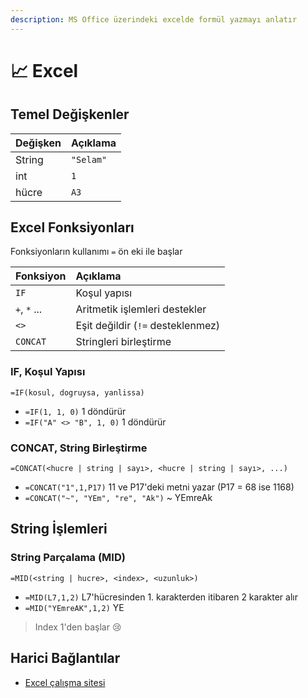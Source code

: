 ```yaml
---
description: MS Office üzerindeki excelde formül yazmayı anlatır
---
```


# 📈 Excel

## Temel Değişkenler

| Değişken | Açıklama |
| :--- | :--- |
| String | `"Selam"` |
| int | `1` |
| hücre | `A3` |

## Excel Fonksiyonları

Fonksiyonların kullanımı `=` ön eki ile başlar

| Fonksiyon | Açıklama |
| :--- | :--- |
| `IF` | Koşul yapısı |
| `+`, `*` ... | Aritmetik işlemleri destekler |
| `<>` | Eşit değildir \(`!=` desteklenmez\) |
| `CONCAT` | Stringleri birleştirme |

### IF, Koşul Yapısı

```text
=IF(kosul, dogruysa, yanlissa)
```

* `=IF(1, 1, 0)` 1 döndürür
* `=IF("A" <> "B", 1, 0)` 1 döndürür

### CONCAT, String Birleştirme

```text
=CONCAT(<hucre | string | sayı>, <hucre | string | sayı>, ...)
```

* `=CONCAT("1",1,P17)` 11 ve P17'deki metni yazar \(P17 = 68 ise 1168\)
* `=CONCAT("~", "YEm", "re", "Ak")` ~ YEmreAk

## String İşlemleri

### String Parçalama \(MID\)

```text
=MID(<string | hucre>, <index>, <uzunluk>)
```

* `=MID(L7,1,2)` L7'hücresinden 1. karakterden itibaren 2 karakter alır
* `=MID("YEmreAK",1,2)` YE

> Index 1'den başlar 😢

## Harici Bağlantılar

* [Excel çalışma sitesi](https://exceljet.net/)

